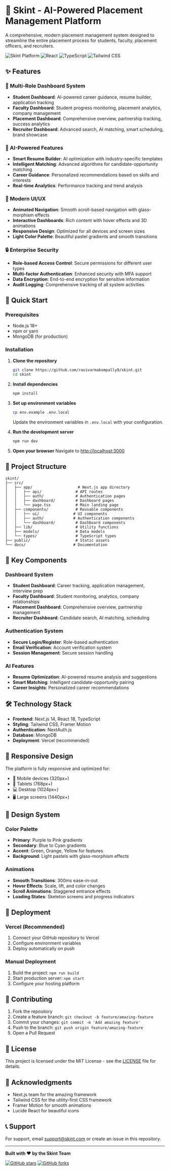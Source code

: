 # 🚀 Skint - AI-Powered Placement Management Platform

A comprehensive, modern placement management system designed to streamline the entire placement process for students, faculty, placement officers, and recruiters.

![Skint Platform](https://img.shields.io/badge/Next.js-14-black?style=for-the-badge&logo=next.js)
![React](https://img.shields.io/badge/React-18-blue?style=for-the-badge&logo=react)
![TypeScript](https://img.shields.io/badge/TypeScript-5-blue?style=for-the-badge&logo=typescript)
![Tailwind CSS](https://img.shields.io/badge/Tailwind_CSS-3-38B2AC?style=for-the-badge&logo=tailwind-css)

## ✨ Features

### 🎯 Multi-Role Dashboard System
- **Student Dashboard**: AI-powered career guidance, resume builder, application tracking
- **Faculty Dashboard**: Student progress monitoring, placement analytics, company management
- **Placement Dashboard**: Comprehensive overview, partnership tracking, success analytics
- **Recruiter Dashboard**: Advanced search, AI matching, smart scheduling, brand showcase

### 🤖 AI-Powered Features
- **Smart Resume Builder**: AI optimization with industry-specific templates
- **Intelligent Matching**: Advanced algorithms for candidate-opportunity matching
- **Career Guidance**: Personalized recommendations based on skills and interests
- **Real-time Analytics**: Performance tracking and trend analysis

### 🎨 Modern UI/UX
- **Animated Navigation**: Smooth scroll-based navigation with glass-morphism effects
- **Interactive Dashboards**: Rich content with hover effects and 3D animations
- **Responsive Design**: Optimized for all devices and screen sizes
- **Light Color Palette**: Beautiful pastel gradients and smooth transitions

### 🔒 Enterprise Security
- **Role-based Access Control**: Secure permissions for different user types
- **Multi-factor Authentication**: Enhanced security with MFA support
- **Data Encryption**: End-to-end encryption for sensitive information
- **Audit Logging**: Comprehensive tracking of all system activities

## 🚀 Quick Start

### Prerequisites
- Node.js 18+ 
- npm or yarn
- MongoDB (for production)

### Installation

1. **Clone the repository**
   ```bash
   git clone https://github.com/ravivarmakompally9/skint.git
   cd skint
   ```

2. **Install dependencies**
   ```bash
   npm install
   ```

3. **Set up environment variables**
   ```bash
   cp env.example .env.local
   ```
   Update the environment variables in `.env.local` with your configuration.

4. **Run the development server**
   ```bash
   npm run dev
   ```

5. **Open your browser**
   Navigate to [http://localhost:3000](http://localhost:3000)

## 📁 Project Structure

```
skint/
├── src/
│   ├── app/                    # Next.js app directory
│   │   ├── api/               # API routes
│   │   ├── auth/              # Authentication pages
│   │   ├── dashboard/         # Dashboard pages
│   │   └── page.tsx           # Main landing page
│   ├── components/            # Reusable components
│   │   ├── ui/               # UI components
│   │   ├── auth/             # Authentication components
│   │   └── dashboard/         # Dashboard components
│   ├── lib/                   # Utility functions
│   ├── models/                # Data models
│   └── types/                 # TypeScript types
├── public/                    # Static assets
└── docs/                     # Documentation
```

## 🎯 Key Components

### Dashboard System
- **Student Dashboard**: Career tracking, application management, interview prep
- **Faculty Dashboard**: Student monitoring, analytics, company relationships
- **Placement Dashboard**: Comprehensive overview, partnership management
- **Recruiter Dashboard**: Candidate search, AI matching, scheduling

### Authentication System
- **Secure Login/Register**: Role-based authentication
- **Email Verification**: Account verification system
- **Session Management**: Secure session handling

### AI Features
- **Resume Optimization**: AI-powered resume analysis and suggestions
- **Smart Matching**: Intelligent candidate-opportunity pairing
- **Career Insights**: Personalized career recommendations

## 🛠️ Technology Stack

- **Frontend**: Next.js 14, React 18, TypeScript
- **Styling**: Tailwind CSS, Framer Motion
- **Authentication**: NextAuth.js
- **Database**: MongoDB
- **Deployment**: Vercel (recommended)

## 📱 Responsive Design

The platform is fully responsive and optimized for:
- 📱 Mobile devices (320px+)
- 📱 Tablets (768px+)
- 💻 Desktop (1024px+)
- 🖥️ Large screens (1440px+)

## 🎨 Design System

### Color Palette
- **Primary**: Purple to Pink gradients
- **Secondary**: Blue to Cyan gradients
- **Accent**: Green, Orange, Yellow for features
- **Background**: Light pastels with glass-morphism effects

### Animations
- **Smooth Transitions**: 300ms ease-in-out
- **Hover Effects**: Scale, lift, and color changes
- **Scroll Animations**: Staggered entrance effects
- **Loading States**: Skeleton screens and progress indicators

## 🚀 Deployment

### Vercel (Recommended)
1. Connect your GitHub repository to Vercel
2. Configure environment variables
3. Deploy automatically on push

### Manual Deployment
1. Build the project: `npm run build`
2. Start production server: `npm start`
3. Configure your hosting platform

## 🤝 Contributing

1. Fork the repository
2. Create a feature branch: `git checkout -b feature/amazing-feature`
3. Commit your changes: `git commit -m 'Add amazing feature'`
4. Push to the branch: `git push origin feature/amazing-feature`
5. Open a Pull Request

## 📄 License

This project is licensed under the MIT License - see the [LICENSE](LICENSE) file for details.

## 🙏 Acknowledgments

- Next.js team for the amazing framework
- Tailwind CSS for the utility-first CSS framework
- Framer Motion for smooth animations
- Lucide React for beautiful icons

## 📞 Support

For support, email support@skint.com or create an issue in this repository.

---

**Built with ❤️ by the Skint Team**

[![GitHub stars](https://img.shields.io/github/stars/ravivarmakompally9/skint?style=social)](https://github.com/ravivarmakompally9/skint)
[![GitHub forks](https://img.shields.io/github/forks/ravivarmakompally9/skint?style=social)](https://github.com/ravivarmakompally9/skint)